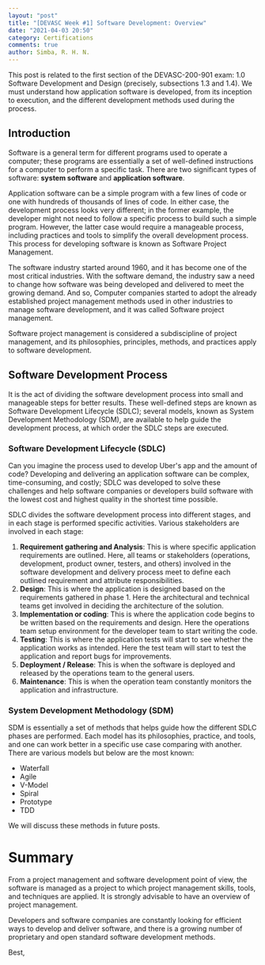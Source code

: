 ```yaml
---
layout: "post"
title: "[DEVASC Week #1] Software Development: Overview"
date: "2021-04-03 20:50"
category: Certifications
comments: true
author: Simba, R. H. N.
---
```

This post is related to the first section of the DEVASC-200-901 exam: 1.0 Software Development and Design (precisely, subsections 1.3 and 1.4). We must understand how application software is developed, from its inception to execution, and the different development methods used during the process.
  
## Introduction
Software is a general term for different programs used to operate a computer; these programs are essentially a set of well-defined instructions for a computer to perform a specific task. There are two significant types of software: **system software** and **application software**.
 
Application software can be a simple program with a few lines of code or one with hundreds of thousands of lines of code. In either case, the development process looks very different; in the former example, the developer might not need to follow a specific process to build such a simple program. However, the latter case would require a manageable process, including practices and tools to simplify the overall development process. This process for developing software is known as Software Project Management.

The software industry started around 1960, and it has become one of the most critical industries. With the software demand, the industry saw a need to change how software was being developed and delivered to meet the growing demand. And so, Computer companies started to adopt the already established project management methods used in other industries to manage software development, and it was called Software project management.

Software project management is considered a subdiscipline of project management, and its philosophies, principles, methods, and practices apply to software development.

## Software Development Process
It is the act of dividing the software development process into small and manageable steps for better results. These well-defined steps are known as Software Development Lifecycle (SDLC); several models, known as System Development Methodology (SDM), are available to help guide the development process, at which order the SDLC steps are executed.

### Software Development Lifecycle (SDLC)
Can you imagine the process used to develop Uber's app and the amount of code? Developing and delivering an application software can be complex, time-consuming, and costly; SDLC was developed to solve these challenges and help software companies or developers build software with the lowest cost and highest quality in the shortest time possible.

SDLC divides the software development process into different stages, and in each stage is performed specific activities. Various stakeholders are involved in each stage:
1. **Requirement gathering and Analysis**: This is where specific application requirements are outlined. Here, all teams or stakeholders (operations, development, product owner, testers, and others) involved in the software development and delivery process meet to define each outlined requirement and attribute responsibilities.
2. **Design**: This is where the application is designed based on the requirements gathered in phase 1. Here the architectural and technical teams get involved in deciding the architecture of the solution.
3. **Implementation or coding**: This is where the application code begins to be written based on the  requirements and design. Here the operations team setup environment for the developer team to start writing the code.
4. **Testing**: This is where the application tests will start to see whether the application works as intended. Here the test team will start to test the application and report bugs for improvements.
5. **Deployment / Release**: This is when the software is deployed and released by the operations team to the general users.
6. **Maintenance**: This is when the operation team constantly monitors the application and infrastructure.

### System Development Methodology (SDM)
SDM is essentially a set of methods that helps guide how the different SDLC phases are performed. Each model has its philosophies, practice, and tools, and one can work better in a specific use case comparing with another. There are various models but below are the most known:
- Waterfall
- Agile
- V-Model
- Spiral
- Prototype
- TDD

We will discuss these methods in future posts.

# Summary
From a project management and software development point of view, the software is managed as a project to which project management skills, tools, and techniques are applied. It is strongly advisable to have an overview of project management.

Developers and software companies are constantly looking for efficient ways to develop and deliver software, and there is a growing number of proprietary and open standard software development methods.

Best,

